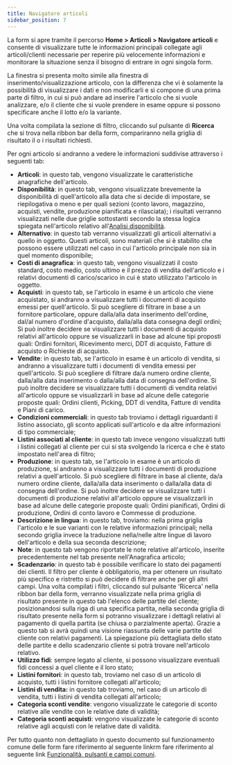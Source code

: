 ```yaml
---
title: Navigatore articoli
sidebar_position: 7
---
```


La form si apre tramite il percorso **Home > Articoli > Navigatore articoli** e consente di visualizzare tutte le informazioni principali collegate agli articoli/clienti necessarie per reperire più velocemente informazioni e monitorare la situazione senza il bisogno di entrare in ogni singola form.

La finestra si presenta molto simile alla finestra di inserimento/visualizzazione articolo, con la differenza che vi è solamente la possibilità di visualizzare i dati e non modificarli e si compone di una prima parte di filtro, in cui si può andare ad inserire l'articolo che si vuole analizzare, e/o il cliente che si vuole prendere in esame oppure si possono specificare anche il lotto e/o la variante.

Una volta compilata la sezione di filtro, cliccando sul pulsante di **Ricerca** che si trova nella ribbon bar della form, compariranno nella griglia di risultato il o i risultati richiesti.

Per ogni articolo si andranno a vedere le informazioni suddivise attraverso i seguenti tab:
 - **Articoli**: in questo tab, vengono visualizzate le caratteristiche anagrafiche dell'articolo.
 - **Disponibilità**: in questo tab, vengono visualizzate brevemente la disponibilità di quell'articolo alla data che si decide di impostare, se riepilogativa o meno e per quali sezioni (conto lavoro, magazzino, acquisti, vendite, produzione pianificata e rilasciata); i risultati verranno visualizzati nelle due griglie sottostanti secondo la stessa logica spiegata nell'articolo relativo all'[Analisi disponibilità](/docs/erp-home/registers/items/availability-analysis).
 - **Alternativo**: in questo tab verranno visualizzati gli articoli alternativi a quello in oggetto. Questi articoli, sono materiali che si è stabilito che possono essere utilizzati nel caso in cui l'articolo principale non sia in quel momento disponibile;
 - **Costi di anagrafica**: in questo tab, vengono visualizzati il costo standard, costo medio, costo ultimo e il prezzo di vendita dell'articolo e i relativi documenti di carico/scarico in cui è stato utilizzato l'articolo in oggetto.
 - **Acquisti**: in questo tab, se l'articolo in esame è un articolo che viene acquistato, si andranno a visualizzare tutti i documenti di acquisto emessi per quell'articolo. Si può scegliere di filtrare in base a un fornitore particolare, oppure dalla/alla data inserimento dell'ordine, dal/al numero d'ordine d'acquisto, dalla/alla data consegna degli ordini; Si può inoltre decidere se visualizzare tutti i documenti di acquisto relativi all'articolo oppure se visualizzarli in base ad alcune tipi proposti quali: Ordini fornitori, Ricevimento merci, DDT di acquisto, Fatture di acquisto o Richieste di acquisto.
 - **Vendite**: in questo tab, se l'articolo in esame è un articolo di vendita, si andranno a visualizzare tutti i documenti di vendita emessi per quell'articolo. Si può scegliere di filtrare da/a numero ordine cliente, dalla/alla data inserimento o dalla/alla data di consegna dell'ordine. Si può inoltre decidere se visualizzare tutti i documenti di vendita relativi all'articolo oppure se visualizzarli in base ad alcune delle categorie proposte quali: Ordini clienti, Picking, DDT di vendita, Fatture di vendita e Piani di carico.
 - **Condizioni commerciali**: in questo tab troviamo i dettagli riguardanti il listino associato, gli sconto applicati sull'articolo e da altre informazioni di tipo commerciale;
 - **Listini associati al cliente**: in questo tab invece vengono visualizzati tutti i listini collegati al cliente per cui si sta svolgendo la ricerca e che è stato impostato nell'area di filtro;
 - **Produzione**: in questo tab, se l'articolo in esame è un articolo di produzione, si andranno a visualizzare tutti i documenti di produzione relativi a quell'articolo. Si può scegliere di filtrare in base al cliente, da/a numero ordine cliente, dalla/alla data inserimento o dalla/alla data di consegna dell'ordine. Si può inoltre decidere se visualizzare tutti i documenti di produzione relativi all'articolo oppure se visualizzarli in base ad alcune delle categorie proposte quali: Ordini pianificati, Ordini di produzione, Ordini di conto lavoro e Commesse di produzione.
 - **Descrizione in lingua**: in questo tab, troviamo: nella prima griglia l'articolo e le sue varianti con le relative informazioni principali; nella secondo griglia invece la traduzione nella/nelle altre lingue di lavoro dell'articolo e della sua seconda descrizione;
 - **Note**: in questo tab vengono riportate le note relative all'articolo, inserite precedentemente nel tab  presente nell'Anagrafica articolo; 
 - **Scadenzario**: in questo tab è possibile verificare lo stato dei pagamenti dei clienti. Il filtro per cliente è obbligatorio, ma per ottenere un risultato più specifico e ristretto si può decidere di filtrare anche per gli altri campi. Una volta compilati i filtri, cliccando sul pulsante 'Ricerca' nella ribbon bar della form, verranno visualizzate nella prima griglia di risultato presente in questo tab l'elenco delle partite del cliente; posizionandosi sulla riga di una specifica partita, nella seconda griglia di risultato presente nella form si potranno visualizzare i dettagli relativi al pagamento di quella partita (se chiusa o parzialmente aperta). Grazie a questo tab si avrà quindi una visione riassunta delle varie partite del cliente con relativi pagamenti. La spiegazione più dettagliata dello stato delle partite e dello scadenzario cliente si potrà trovare nell'articolo relativo.
 - **Utilizzo fidi**: sempre legato al cliente, si possono visualizzare eventuali fidi concessi a quel cliente e il loro stato;
 - **Listini fornitori**: in questo tab, troviamo nel caso di un articolo di acquisto, tutti i listini fornitore collegati all'articolo;
 - **Listini di vendita:** in questo tab troviamo, nel caso di un articolo di vendita, tutti i listini di vendita collegati all'articolo;
 - **Categoria sconti vendite**: vengono visualizzate le categorie di sconto relative alle vendite con le relative date di validità;
 - **Categoria sconti acquisti**: vengono visualizzate le categorie di sconto relative agli acquisti con le relative date di validità.

Per tutto quanto non dettagliato in questo documento sul funzionamento comune delle form fare riferimento al seguente linkrm fare riferimento al seguente link [Funzionalità, pulsanti e campi comuni](/docs/guide/common).